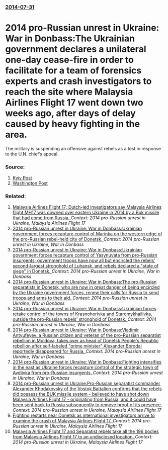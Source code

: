 ### [2014-07-31](/news/2014/07/31/index.md)

# 2014 pro-Russian unrest in Ukraine: War in Donbass:The Ukrainian government declares a unilateral one-day cease-fire in order to facilitate for a team of forensics experts and crash investigators to reach the site where Malaysia Airlines Flight 17 went down two weeks ago, after days of delay caused by heavy fighting in the area. 

The military is suspending an offensive against rebels as a test in response to the U.N. chief&rsquo;s appeal.


### Source:

1. [Kyiv Post](http://www.kyivpost.com/content/ukraine/at-least-363-soldiers-killed-in-russias-war-against-ukraine-358839.html)
2. [Washington Post](http://www.washingtonpost.com/world/europe/ukraine-declares-one-day-cease-fire-in-east/2014/07/31/6371eb6a-189f-11e4-9349-84d4a85be981_story.html)

### Related:

1. [Malaysia Airlines Flight 17; Dutch-led investigators say Malaysia Airlines flight MH17 was downed over eastern Ukraine in 2014 by a Buk missile that had come from Russia. ](/news/2016/09/28/malaysia-airlines-flight-17-dutch-led-investigators-say-malaysia-airlines-flight-mh17-was-downed-over-eastern-ukraine-in-2014-by-a-buk-miss.md) _Context: 2014 pro-Russian unrest in Ukraine, Malaysia Airlines Flight 17_
2. [2014 pro-Russian unrest in Ukraine: War in Donbass:Ukrainian government forces recapture control of Marinka on the western edge of the pro-Russian rebel-held city of Donetsk. ](/news/2014/08/5/2014-pro-russian-unrest-in-ukraine-war-in-donbass-pukrainian-government-forces-recapture-control-of-marinka-on-the-western-edge-of-the-pro.md) _Context: 2014 pro-Russian unrest in Ukraine, War in Donbass_
3. [2014 pro-Russian unrest in Ukraine: War in Donbass:Ukrainian government forces recapture control of Yasynuvata from pro-Russian insurgents; government troops have now all but encircled the rebels' second-largest stronghold of Luhansk, and rebels declared a "state of siege" in Donetsk. ](/news/2014/08/4/2014-pro-russian-unrest-in-ukraine-war-in-donbass-pukrainian-government-forces-recapture-control-of-yasynuvata-from-pro-russian-insurgents.md) _Context: 2014 pro-Russian unrest in Ukraine, War in Donbass_
4. [2014 pro-Russian unrest in Ukraine: War in Donbass:The pro-Russian separatists in Donetsk, who are now in great danger of being encircled by the Ukraine government forces, renew their calls for Russia to send troops and arms to their aid. ](/news/2014/08/3/2014-pro-russian-unrest-in-ukraine-war-in-donbass-pthe-pro-russian-separatists-in-donetsk-who-are-now-in-great-danger-of-being-encircled-b.md) _Context: 2014 pro-Russian unrest in Ukraine, War in Donbass_
5. [2014 pro-Russian unrest in Ukraine: War in Donbass:Ukrainian forces retake control of the towns of Krasnohorivka and Staromykhailivka, outside the pro-Russian rebels' stronghold of Donetsk. ](/news/2014/08/2/2014-pro-russian-unrest-in-ukraine-war-in-donbass-pukrainian-forces-retake-control-of-the-towns-of-krasnohorivka-and-staromykhailivka-outs.md) _Context: 2014 pro-Russian unrest in Ukraine, War in Donbass_
6. [2014 pro-Russian unrest in Ukraine: War in Donbass:Vladimir Antyufeyev, a Russian citizen and veteran of the pro-Russian separatist rebellion in Moldova, takes over as head of Donetsk People's Republic rebellion after self-labeled "prime minister" Alexander Borodai reportedly disappeared for Russia. ](/news/2014/08/1/2014-pro-russian-unrest-in-ukraine-war-in-donbass-pvladimir-antyufeyev-a-russian-citizen-and-veteran-of-the-pro-russian-separatist-rebelli.md) _Context: 2014 pro-Russian unrest in Ukraine, War in Donbass_
7. [2014 pro-Russian unrest in Ukraine: War in Donbass:Fighting intensifies in the east as Ukraine forces recapture control of the strategic town of Avdiivka from pro-Russian insurgents. ](/news/2014/07/30/2014-pro-russian-unrest-in-ukraine-war-in-donbass-pfighting-intensifies-in-the-east-as-ukraine-forces-recapture-control-of-the-strategic-to.md) _Context: 2014 pro-Russian unrest in Ukraine, War in Donbass_
8. [2014 pro-Russian unrest in Ukraine:Pro-Russian separatist commander Alexander Khodakovsky of the Vostok Battalion confirms that the rebels did possess the BUK missile system - believed to have shot down Malaysia Airlines Flight 17 - originating from Russia, and it could have been sent back to Russia subsequently to remove proof of its presence. ](/news/2014/07/23/2014-pro-russian-unrest-in-ukraine-ppro-russian-separatist-commander-alexander-khodakovsky-of-the-vostok-battalion-confirms-that-the-rebels.md) _Context: 2014 pro-Russian unrest in Ukraine, Malaysia Airlines Flight 17_
9. [Fighting restarts near Donetsk as international investigators arrive to examine the crash of Malaysia Airlines Flight 17. ](/news/2014/07/21/fighting-restarts-near-donetsk-as-international-investigators-arrive-to-examine-the-crash-of-malaysia-airlines-flight-17.md) _Context: 2014 pro-Russian unrest in Ukraine, Malaysia Airlines Flight 17_
10. [Malaysia Airlines Flight 17 and Separatist rebels take all the 196 bodies from Malaysia Airlines Flight 17 to an undisclosed location. ](/news/2014/07/20/malaysia-airlines-flight-17-and-separatist-rebels-take-all-the-196-bodies-from-malaysia-airlines-flight-17-to-an-undisclosed-location.md) _Context: 2014 pro-Russian unrest in Ukraine, Malaysia Airlines Flight 17_

